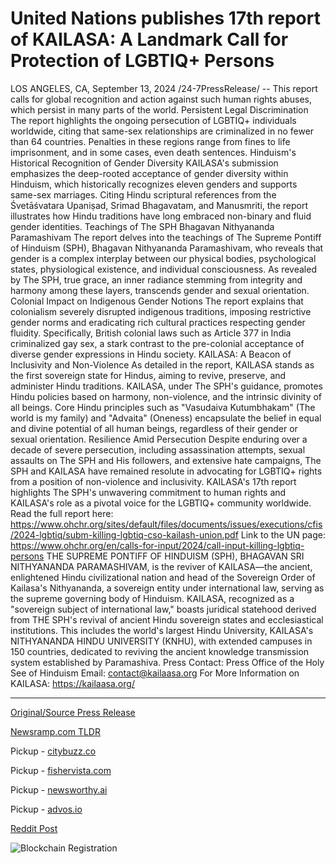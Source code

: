 # United Nations publishes 17th report of KAILASA: A Landmark Call for Protection of LGBTIQ+ Persons

LOS ANGELES, CA, September 13, 2024 /24-7PressRelease/ -- This report calls for global recognition and action against such human rights abuses, which persist in many parts of the world.  Persistent Legal Discrimination The report highlights the ongoing persecution of LGBTIQ+ individuals worldwide, citing that same-sex relationships are criminalized in no fewer than 64 countries.  Penalties in these regions range from fines to life imprisonment, and in some cases, even death sentences.   Hinduism's Historical Recognition of Gender Diversity KAILASA's submission emphasizes the deep-rooted acceptance of gender diversity within Hinduism, which historically recognizes eleven genders and supports same-sex marriages.  Citing Hindu scriptural references from the Śvetāśvatara Upaniṣad, Srimad Bhagavatam, and Manusmriti, the report illustrates how Hindu traditions have long embraced non-binary and fluid gender identities.  Teachings of The SPH Bhagavan Nithyananda Paramashivam The report delves into the teachings of The Supreme Pontiff of Hinduism (SPH), Bhagavan Nithyananda Paramashivam, who reveals that gender is a complex interplay between our physical bodies, psychological states, physiological existence, and individual consciousness.  As revealed by The SPH, true grace, an inner radiance stemming from integrity and harmony among these layers, transcends gender and sexual orientation.  Colonial Impact on Indigenous Gender Notions The report explains that colonialism severely disrupted indigenous traditions, imposing restrictive gender norms and eradicating rich cultural practices respecting gender fluidity.  Specifically, British colonial laws such as Article 377 in India criminalized gay sex, a stark contrast to the pre-colonial acceptance of diverse gender expressions in Hindu society.   KAILASA: A Beacon of Inclusivity and Non-Violence As detailed in the report, KAILASA stands as the first sovereign state for Hindus, aiming to revive, preserve, and administer Hindu traditions.   KAILASA, under The SPH's guidance, promotes Hindu policies based on harmony, non-violence, and the intrinsic divinity of all beings.  Core Hindu principles such as "Vasudaiva Kutumbhakam" (The world is my family) and "Advaita" (Oneness) encapsulate the belief in equal and divine potential of all human beings, regardless of their gender or sexual orientation.  Resilience Amid Persecution Despite enduring over a decade of severe persecution, including assassination attempts, sexual assaults on The SPH and His followers, and extensive hate campaigns, The SPH and KAILASA have remained resolute in advocating for LGBTIQ+ rights from a position of non-violence and inclusivity.  KAILASA's 17th report highlights The SPH's unwavering commitment to human rights and KAILASA's role as a pivotal voice for the LGBTIQ+ community worldwide.  Read the full report here: https://www.ohchr.org/sites/default/files/documents/issues/executions/cfis/2024-lgbtiq/subm-killing-lgbtiq-cso-kailash-union.pdf  Link to the UN page:  https://www.ohchr.org/en/calls-for-input/2024/call-input-killing-lgbtiq-persons  THE SUPREME PONTIFF OF HINDUISM (SPH), BHAGAVAN SRI NITHYANANDA PARAMASHIVAM, is the reviver of KAILASA—the ancient, enlightened Hindu civilizational nation and head of the Sovereign Order of Kailasa's Nithyananda, a sovereign entity under international law, serving as the supreme governing body of Hinduism.  KAILASA, recognized as a "sovereign subject of international law," boasts juridical statehood derived from THE SPH's revival of ancient Hindu sovereign states and ecclesiastical institutions. This includes the world's largest Hindu University, KAILASA's NITHYANANDA HINDU UNIVERSITY (KNHU), with extended campuses in 150 countries, dedicated to reviving the ancient knowledge transmission system established by Paramashiva.  Press Contact: Press Office of the Holy See of Hinduism Email: contact@kailaasa.org For More Information on KAILASA: https://kailaasa.org/ 

---

[Original/Source Press Release](https://www.24-7pressrelease.com/press-release/514256/united-nations-publishes-17th-report-of-kailasa-a-landmark-call-for-protection-of-lgbtiq-persons)
                    

[Newsramp.com TLDR](https://newsramp.com/curated-news/global-report-calls-for-action-against-lgbtiq-persecution/0ca93b0a77abce565d1a274d08ce64fe) 


Pickup - [citybuzz.co](https://citybuzz.co/2024/09/13/kailasa-s-17th-un-report-calls-for-global-protection-of-lgbtiq-rights)

Pickup - [fishervista.com](https://fishervista.com/en/kailasa-s-un-report-calls-for-global-action-on-lgbtiq-rights/20246806)

Pickup - [newsworthy.ai](https://newsworthy.ai/curated/un-report-highlights-kailasa-s-advocacy-for-lgbtiq-rights-and-hindu-inclusivity/20246806)

Pickup - [advos.io](https://advos.io/en/kailasa-submits-17th-un-report-advocating-for-lgbtiq-rights/20246806)
 



[Reddit Post](https://www.reddit.com/r/Lifestyle_Culture/comments/1ffot6a/global_report_calls_for_action_against_lgbtiq/) 



![Blockchain Registration](https://cdn.newsramp.app/24-7PressRelease/qrcode/249/13/pintrDkr.webp)